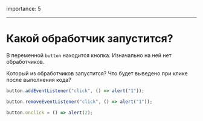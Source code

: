 importance: 5

---

# Какой обработчик запустится?

В переменной `button` находится кнопка. Изначально на ней нет обработчиков.

Который из обработчиков запустится? Что будет выведено при клике после выполнения кода?

```js no-beautify
button.addEventListener("click", () => alert("1"));

button.removeEventListener("click", () => alert("1"));

button.onclick = () => alert(2);
```
